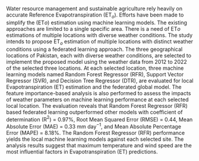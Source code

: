 Water resource management and sustainable agriculture rely heavily on accurate Reference Evapotranspiration (ET$_{o}$). Efforts have been made to simplify the   (ET${o}$) estimation using machine learning models. The existing approaches are limited to a single specific area. There is a need of ET${o}$ estimations of multiple locations with diverse weather conditions. The study intends to propose ET$_{o}$ estimation of multiple locations with distinct weather conditions using a federated learning approach. The three geographical locations of Pakistan, each with diverse weather conditions, are selected to implement the proposed model using the weather data from 2012 to 2022 of the selected three locations. At each selected location, three machine learning models named Random Forest Regressor (RFR), Support Vector Regressor (SVR), and Decision Tree Regressor (DTR), are evaluated for local Evapotranspiration (ET) estimation and the federated global model. The feature importance-based analysis is also performed to assess the impacts of weather parameters on machine learning performance at each selected local location. The evaluation reveals that Random Forest Regressor (RFR) based federated learning outperformed other models with coefficient of determination (R$^2$) = 0.97\%, Root Mean Squared Error (RMSE) = 0.44, Mean Absolute Error (MAE) = 0.33 mm day$^{-1}$, and Mean Absolute Percentage Error (MAPE) = 8.18\%. The Random Forest Regressor (RFR) performance yields the local machine learning models against each selected site. The analysis results suggest that maximum temperature and wind speed are the most influential factors in Evapotranspiration (ET) predictions.
